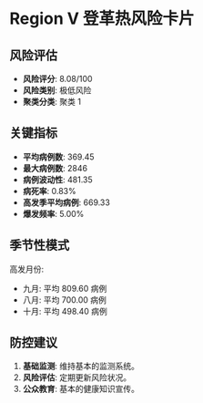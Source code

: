 # Region V 登革热风险卡片

## 风险评估

* **风险评分**: 8.08/100
* **风险类别**: 极低风险
* **聚类分类**: 聚类 1

## 关键指标

* **平均病例数**: 369.45
* **最大病例数**: 2846
* **病例波动性**: 481.35
* **病死率**: 0.83%
* **高发季平均病例**: 669.33
* **爆发频率**: 5.00%

## 季节性模式

高发月份:

* 九月: 平均 809.60 病例
* 八月: 平均 700.00 病例
* 十月: 平均 498.40 病例

## 防控建议

1. **基础监测**: 维持基本的监测系统。
2. **风险评估**: 定期更新风险状况。
3. **公众教育**: 基本的健康知识宣传。

